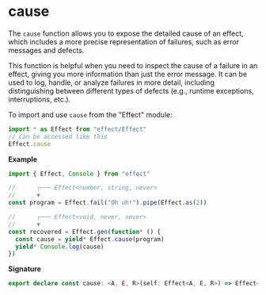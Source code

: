 # cause

The `cause` function allows you to expose the detailed cause of an
effect, which includes a more precise representation of failures, such as
error messages and defects.

This function is helpful when you need to inspect the cause of a failure in
an effect, giving you more information than just the error message. It can be
used to log, handle, or analyze failures in more detail, including
distinguishing between different types of defects (e.g., runtime exceptions,
interruptions, etc.).

To import and use `cause` from the "Effect" module:

```ts
import * as Effect from "effect/Effect"
// Can be accessed like this
Effect.cause
```

**Example**

```ts
import { Effect, Console } from "effect"

//      ┌─── Effect<number, string, never>
//      ▼
const program = Effect.fail("Oh uh!").pipe(Effect.as(2))

//      ┌─── Effect<void, never, never>
//      ▼
const recovered = Effect.gen(function* () {
  const cause = yield* Effect.cause(program)
  yield* Console.log(cause)
})
```

**Signature**

```ts
export declare const cause: <A, E, R>(self: Effect<A, E, R>) => Effect<Cause.Cause<E>, never, R>
```
